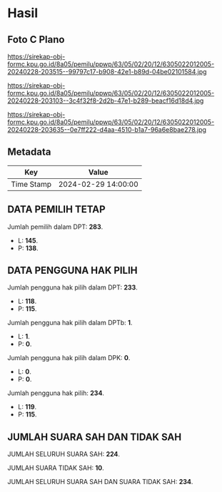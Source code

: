 # Hasil

## Foto C Plano

https://sirekap-obj-formc.kpu.go.id/8a05/pemilu/ppwp/63/05/02/20/12/6305022012005-20240228-203515--99797c17-b908-42e1-b89d-04be02101584.jpg

https://sirekap-obj-formc.kpu.go.id/8a05/pemilu/ppwp/63/05/02/20/12/6305022012005-20240228-203103--3c4f32f8-2d2b-47e1-b289-beacf16d18d4.jpg

https://sirekap-obj-formc.kpu.go.id/8a05/pemilu/ppwp/63/05/02/20/12/6305022012005-20240228-203635--0e7ff222-d4aa-4510-b1a7-96a6e8bae278.jpg


## Metadata

| Key        | Value               |
| ---------- | ------------------- |
| Time Stamp | 2024-02-29 14:00:00 |


## DATA PEMILIH TETAP

Jumlah pemilih dalam DPT: **283**.
 * L: **145**.
 * P: **138**.

## DATA PENGGUNA HAK PILIH

Jumlah pengguna hak pilih dalam DPT: **233**.
 * L: **118**.
 * P: **115**.

Jumlah pengguna hak pilih dalam DPTb: **1**.
 * L: **1**.
 * P: **0**.

Jumlah pengguna hak pilih dalam DPK: **0**.
 * L: **0**.
 * P: **0**.

Jumlah pengguna hak pilih: **234**.
 * L: **119**.
 * P: **115**.

## JUMLAH SUARA SAH DAN TIDAK SAH

JUMLAH SELURUH SUARA SAH: **224**.

JUMLAH SUARA TIDAK SAH: **10**.

JUMLAH SELURUH SUARA SAH DAN SUARA TIDAK SAH: **234**.


